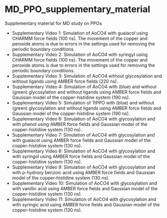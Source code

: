# MD_PPO_supplementary_material
Supplementary material for MD study on PPOs

- Supplementary Video 1: Simulation of AoCO4 with guaiacol using CHARMM force fields (100 ns). The movement of the copper and peroxide atoms is due to errors in the settings used for removing the periodic boundary conditions.
- Supplementary Video 2: Simulation of AoCO4 with syringyl using CHARMM force fields (100 ns). The movement of the copper and peroxide atoms is due to errors in the settings used for removing the periodic boundary conditions.
- Supplementary Video 3: Simulation of AoCO4 without glycosylation and without ligands using AMBER force fields (220 ns).
- Supplementary Video 4: Simulation of AoCO4 with (blue) and without (green) glycosylation and without ligands using AMBER force fields and Gaussian model of the copper-histidine system (190 ns).
- Supplementary Video 5: Simulation of TtPPO with (blue) and without (green) glycosylation and without ligands using AMBER force fields and Gaussian model of the copper-histidine system (190 ns).
- Supplementary Video 6: Simulation of AoCO4 with glycosylation and with phenol using AMBER force fields and Gaussian model of the copper-histidine system (130 ns).
- Supplementary Video 7: Simulation of AoCO4 with glycosylation and with guaiacol using AMBER force fields and Gaussian model of the copper-histidine system (130 ns).
- Supplementary Video 8: Simulation of AoCO4 with glycosylation and with syringol using AMBER force fields and Gaussian model of the copper-histidine system (130 ns).
- Supplementary Video 9: Simulation of AoCO4 with glycosylation and with p-hydroxy benzoic acid using AMBER force fields and Gaussian model of the copper-histidine system (130 ns).
- Supplementary Video 10: Simulation of AoCO4 with glycosylation and with vanillic acid using AMBER force fields and Gaussian model of the copper-histidine system (130 ns).
- Supplementary Video 11: Simulation of AoCO4 with glycosylation and with syringic acid using AMBER force fields and Gaussian model of the copper-histidine system (130 ns).
